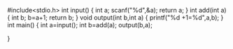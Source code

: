 #include<stdio.h>
int input()
{
        int a;
        scanf("%d",&a);
        return a;
}
int add(int a)
{
        int b;
        b=a+1;
        return b;
}
void output(int b,int a)
{
        printf("%d +1=%d",a,b);
}
int main()
{
        int a=input();
        int b=add(a);
        output(b,a);

}

